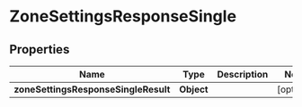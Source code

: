 # ZoneSettingsResponseSingle

## Properties
Name | Type | Description | Notes
------------ | ------------- | ------------- | -------------
**zoneSettingsResponseSingleResult** | **Object** |  |  [optional]
